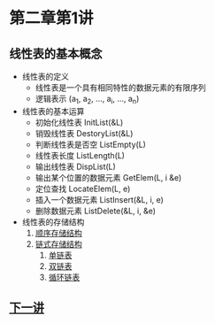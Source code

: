 # 第二章第1讲 
## 线性表的基本概念
- 线性表的定义
  - 线性表是一个具有相同特性的数据元素的有限序列
  - 逻辑表示 (a<sub>1</sub>, a<sub>2</sub>, ..., a<sub>i</sub>, ..., a<sub>n</sub>)
- 线性表的基本运算
  - 初始化线性表 InitList(&L)
  - 销毁线性表 DestoryList(&L)
  - 判断线性表是否空 ListEmpty(L)
  - 线性表长度 ListLength(L)
  - 输出线性表 DispList(L)
  - 输出某个位置的数据元素 GetElem(L, i &e)
  - 定位查找 LocateElem(L, e)
  - 插入一个数据元素 ListInsert(&L, i, e)
  - 删除数据元素 ListDelete(&L, i, &e)
- 线性表的存储结构
  1. [顺序存储结构](section2.md)
  2. [链式存储结构]()
     1. [单链表](section4.md)
     2. [双链表](../chapter3/section1.md)
     3. [循环链表](../chapter3/section2.md)

## [下一讲](section2.md)